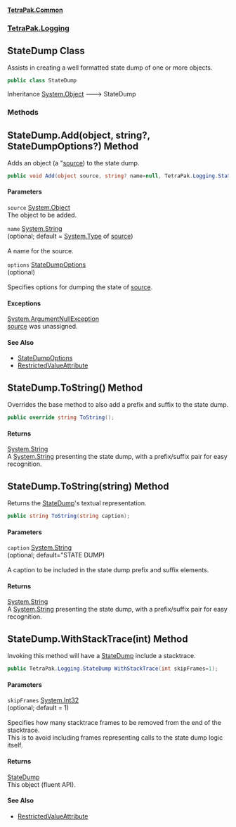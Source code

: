 #### [TetraPak.Common](index.md 'index')
### [TetraPak.Logging](TetraPak_Logging.md 'TetraPak.Logging')
## StateDump Class
Assists in creating a well formatted state dump of one or more objects.  
```csharp
public class StateDump
```

Inheritance [System.Object](https://docs.microsoft.com/en-us/dotnet/api/System.Object 'System.Object') &#129106; StateDump  
### Methods
<a name='TetraPak_Logging_StateDump_Add(object_string__TetraPak_Logging_StateDumpOptions_)'></a>
## StateDump.Add(object, string?, StateDumpOptions?) Method
Adds an object (a "[source](TetraPak_Logging_StateDump.md#TetraPak_Logging_StateDump_Add(object_string__TetraPak_Logging_StateDumpOptions_)_source 'TetraPak.Logging.StateDump.Add(object, string?, TetraPak.Logging.StateDumpOptions?).source')) to the state dump.  
```csharp
public void Add(object source, string? name=null, TetraPak.Logging.StateDumpOptions? options=null);
```
#### Parameters
<a name='TetraPak_Logging_StateDump_Add(object_string__TetraPak_Logging_StateDumpOptions_)_source'></a>
`source` [System.Object](https://docs.microsoft.com/en-us/dotnet/api/System.Object 'System.Object')  
The object to be added.  
  
<a name='TetraPak_Logging_StateDump_Add(object_string__TetraPak_Logging_StateDumpOptions_)_name'></a>
`name` [System.String](https://docs.microsoft.com/en-us/dotnet/api/System.String 'System.String')  
(optional; default = [System.Type](https://docs.microsoft.com/en-us/dotnet/api/System.Type 'System.Type') of [source](TetraPak_Logging_StateDump.md#TetraPak_Logging_StateDump_Add(object_string__TetraPak_Logging_StateDumpOptions_)_source 'TetraPak.Logging.StateDump.Add(object, string?, TetraPak.Logging.StateDumpOptions?).source'))<br/>  
A name for the source.   
  
<a name='TetraPak_Logging_StateDump_Add(object_string__TetraPak_Logging_StateDumpOptions_)_options'></a>
`options` [StateDumpOptions](TetraPak_Logging_StateDumpOptions.md 'TetraPak.Logging.StateDumpOptions')  
(optional)<br/>  
Specifies options for dumping the state of [source](TetraPak_Logging_StateDump.md#TetraPak_Logging_StateDump_Add(object_string__TetraPak_Logging_StateDumpOptions_)_source 'TetraPak.Logging.StateDump.Add(object, string?, TetraPak.Logging.StateDumpOptions?).source').  
  
#### Exceptions
[System.ArgumentNullException](https://docs.microsoft.com/en-us/dotnet/api/System.ArgumentNullException 'System.ArgumentNullException')  
[source](TetraPak_Logging_StateDump.md#TetraPak_Logging_StateDump_Add(object_string__TetraPak_Logging_StateDumpOptions_)_source 'TetraPak.Logging.StateDump.Add(object, string?, TetraPak.Logging.StateDumpOptions?).source') was unassigned.  
            
#### See Also
- [StateDumpOptions](TetraPak_Logging_StateDumpOptions.md 'TetraPak.Logging.StateDumpOptions')
- [RestrictedValueAttribute](TetraPak_RestrictedValueAttribute.md 'TetraPak.RestrictedValueAttribute')
  
<a name='TetraPak_Logging_StateDump_ToString()'></a>
## StateDump.ToString() Method
Overrides the base method to also add a prefix and suffix to the state dump.  
```csharp
public override string ToString();
```
#### Returns
[System.String](https://docs.microsoft.com/en-us/dotnet/api/System.String 'System.String')  
A [System.String](https://docs.microsoft.com/en-us/dotnet/api/System.String 'System.String') presenting the state dump, with a prefix/suffix pair for easy recognition.   
  
<a name='TetraPak_Logging_StateDump_ToString(string)'></a>
## StateDump.ToString(string) Method
Returns the [StateDump](TetraPak_Logging_StateDump.md 'TetraPak.Logging.StateDump')'s textual representation.  
```csharp
public string ToString(string caption);
```
#### Parameters
<a name='TetraPak_Logging_StateDump_ToString(string)_caption'></a>
`caption` [System.String](https://docs.microsoft.com/en-us/dotnet/api/System.String 'System.String')  
(optional; default="STATE DUMP)<br/>  
A caption to be included in the state dump prefix and suffix elements.  
  
#### Returns
[System.String](https://docs.microsoft.com/en-us/dotnet/api/System.String 'System.String')  
A [System.String](https://docs.microsoft.com/en-us/dotnet/api/System.String 'System.String') presenting the state dump, with a prefix/suffix pair for easy recognition.   
  
<a name='TetraPak_Logging_StateDump_WithStackTrace(int)'></a>
## StateDump.WithStackTrace(int) Method
Invoking this method will have a [StateDump](TetraPak_Logging_StateDump.md 'TetraPak.Logging.StateDump') include a stacktrace.     
```csharp
public TetraPak.Logging.StateDump WithStackTrace(int skipFrames=1);
```
#### Parameters
<a name='TetraPak_Logging_StateDump_WithStackTrace(int)_skipFrames'></a>
`skipFrames` [System.Int32](https://docs.microsoft.com/en-us/dotnet/api/System.Int32 'System.Int32')  
(optional; default = 1)<br/>  
Specifies how many stacktrace frames to be removed from the end of the stacktrace.  
This is to avoid including frames representing calls to the state dump logic itself.  
  
#### Returns
[StateDump](TetraPak_Logging_StateDump.md 'TetraPak.Logging.StateDump')  
This object (fluent API).  
  
#### See Also
- [RestrictedValueAttribute](TetraPak_RestrictedValueAttribute.md 'TetraPak.RestrictedValueAttribute')

